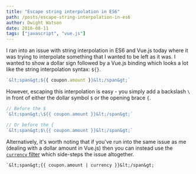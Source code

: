 ```yaml
---
title: "Escape string interpolation in ES6"
path: /posts/escape-string-interpolation-in-es6
author: Dwight Watson
date: 2016-08-11
tags: ["javascript", "vue.js"]
---
```


I ran into an issue with string interpolation in ES6 and Vue.js today where it was trying to interpolate something that I wanted to be left as it was. I wanted to show a dollar sign followed by a Vue.js binding which looks a lot like the string interpolation syntax: `${}`.

```javascript
`&lt;span&gt;${{ coupon.amount }}&lt;/span&gt;`
```

However, escaping this interpolation is easy - you simply add a backslash `\` in front of either the dollar symbol `$` or the opening brace `{`.

```javascript
// Before the $
`&lt;span&gt;\${{ coupon.amount }}&lt;/span&gt;`

// Or before the {
`&lt;span&gt;$\{{ coupon.amount }}&lt;/span&gt;`
```

Alternatively, it&#039;s worth noting that if you&#039;ve run into the same issue as me (dealing with a dollar amount in Vue.js) then you can instead use the [`currency` filter](https://vuejs.org/api/#currency) which side-steps the issue altogether.

```
`&lt;span&gt;{{ coupon.amount | currency }}&lt;/span&gt;
```
